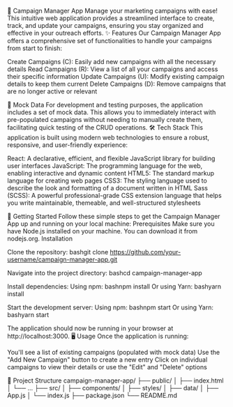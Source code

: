 🚀 Campaign Manager App
Manage your marketing campaigns with ease! This intuitive web application provides a streamlined interface to create, track, and update your campaigns, ensuring you stay organized and effective in your outreach efforts.
✨ Features
Our Campaign Manager App offers a comprehensive set of functionalities to handle your campaigns from start to finish:

Create Campaigns (C): Easily add new campaigns with all the necessary details
Read Campaigns (R): View a list of all your campaigns and access their specific information
Update Campaigns (U): Modify existing campaign details to keep them current
Delete Campaigns (D): Remove campaigns that are no longer active or relevant

🧪 Mock Data
For development and testing purposes, the application includes a set of mock data. This allows you to immediately interact with pre-populated campaigns without needing to manually create them, facilitating quick testing of the CRUD operations.
🛠️ Tech Stack
This application is built using modern web technologies to ensure a robust, responsive, and user-friendly experience:

React: A declarative, efficient, and flexible JavaScript library for building user interfaces
JavaScript: The programming language for the web, enabling interactive and dynamic content
HTML5: The standard markup language for creating web pages
CSS3: The styling language used to describe the look and formatting of a document written in HTML
Sass (SCSS): A powerful professional-grade CSS extension language that helps you write maintainable, themeable, and well-structured stylesheets

🚀 Getting Started
Follow these simple steps to get the Campaign Manager App up and running on your local machine:
Prerequisites
Make sure you have Node.js installed on your machine. You can download it from nodejs.org.
Installation

Clone the repository:
bashgit clone https://github.com/your-username/campaign-manager-app.git

Navigate into the project directory:
bashcd campaign-manager-app

Install dependencies:
Using npm:
bashnpm install
Or using Yarn:
bashyarn install

Start the development server:
Using npm:
bashnpm start
Or using Yarn:
bashyarn start


The application should now be running in your browser at http://localhost:3000.
🖥️ Usage
Once the application is running:

You'll see a list of existing campaigns (populated with mock data)
Use the "Add New Campaign" button to create a new entry
Click on individual campaigns to view their details or use the "Edit" and "Delete" options

📁 Project Structure
campaign-manager-app/
├── public/
│   ├── index.html
│   └── ...
├── src/
│   ├── components/
│   ├── styles/
│   ├── data/
│   ├── App.js
│   └── index.js
├── package.json
└── README.md
